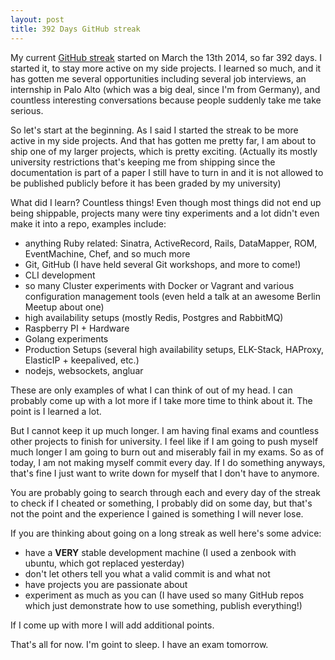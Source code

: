 ```yaml
---
layout: post
title: 392 Days GitHub streak
---
```


My current [GitHub streak](https://github.com/brancz) started on March the
13th 2014, so far 392 days. I started it, to stay more active on my side
projects. I learned so much, and it has gotten me several opportunities
including several job interviews, an internship in Palo Alto (which was a big
deal, since I'm from Germany), and countless interesting conversations because
people suddenly take me take serious.

So let's start at the beginning. As I said I started the streak to be more
active in my side projects. And that has gotten me pretty far, I am about to
ship one of my larger projects, which is pretty exciting. (Actually its mostly
university restrictions that's keeping me from shipping since the documentation
is part of a paper I still have to turn in and it is not allowed to be
published publicly before it has been graded by my university)

What did I learn? Countless things! Even though most things did not end up
being shippable, projects many were tiny experiments and a lot didn't even make
it into a repo, examples include:

* anything Ruby related: Sinatra, ActiveRecord, Rails, DataMapper, ROM,
  EventMachine, Chef, and so much more
* Git, GitHub (I have held several Git workshops, and more to come!)
* CLI development
* so many Cluster experiments with Docker or Vagrant and various configuration
  management tools (even held a talk at an awesome Berlin Meetup about one)
* high availability setups (mostly Redis, Postgres and RabbitMQ)
* Raspberry PI + Hardware
* Golang experiments
* Production Setups (several high availability setups, ELK-Stack, HAProxy,
  ElasticIP + keepalived, etc.)
* nodejs, websockets, angluar

These are only examples of what I can think of out of my head. I can probably
come up with a lot more if I take more time to think about it. The point is I
learned a lot.

But I cannot keep it up much longer. I am having final exams and countless
other projects to finish for university. I feel like if I am going to push
myself much longer I am going to burn out and miserably fail in my exams. So as
of today, I am not making myself commit every day. If I do something anyways,
that's fine I just want to write down for myself that I don't have to anymore.

You are probably going to search through each and every day of the streak to
check if I cheated or something, I probably did on some day, but that's not the
point and the experience I gained is something I will never lose.

If you are thinking about going on a long streak as well here's some advice:

* have a __VERY__ stable development machine (I used a zenbook with ubuntu,
  which got replaced yesterday)
* don't let others tell you what a valid commit is and what not
* have projects you are passionate about
* experiment as much as you can (I have used so many GitHub repos which just
  demonstrate how to use something, publish everything!)

If I come up with more I will add additional points.

That's all for now. I'm goint to sleep. I have an exam tomorrow.
